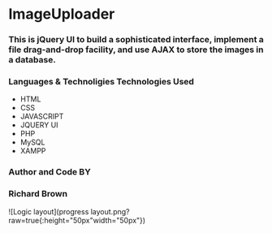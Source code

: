 # ImageUploader

### This is jQuery UI to build a sophisticated interface, implement a file drag-and-drop facility, and use AJAX to store the images in a database.

### Languages  & Technoligies Technologies Used
* HTML
* CSS
* JAVASCRIPT
* JQUERY UI
* PHP
* MySQL
* XAMPP

### Author and Code BY
### Richard Brown

![Logic layout](progress layout.png?raw=true{:height="50px"width="50px"})
